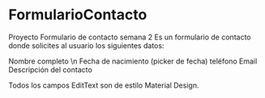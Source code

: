 # FormularioContacto
Proyecto Formulario de contacto semana 2
Es un formulario de contacto donde solicites al usuario los siguientes datos:

Nombre completo \n
Fecha de nacimiento (picker de fecha)
teléfono
Email
Descripción del contacto

Todos los campos EditText son de estilo Material Design.
